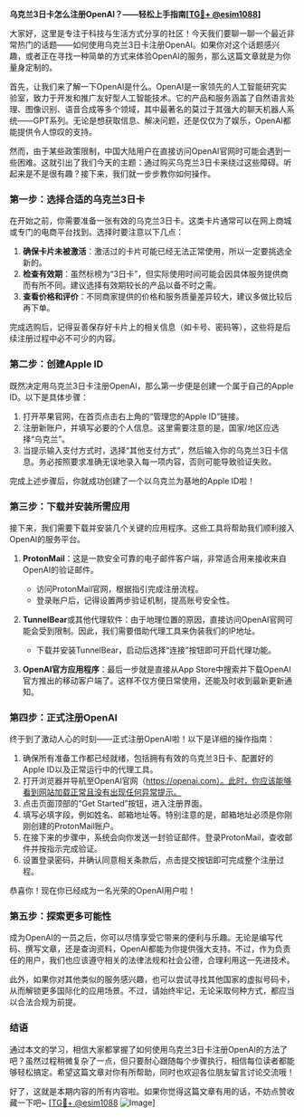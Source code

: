 **乌克兰3日卡怎么注册OpenAI？——轻松上手指南[[TG💪+ @esim1088](https://t.me/s/esim1088)]**

大家好，这里是专注于科技与生活方式分享的社区！今天我们要聊一聊一个最近非常热门的话题——如何使用乌克兰3日卡注册OpenAI。如果你对这个话题感兴趣，或者正在寻找一种简单的方式来体验OpenAI的服务，那么这篇文章就是为你量身定制的。

首先，让我们来了解一下OpenAI是什么。OpenAI是一家领先的人工智能研究实验室，致力于开发和推广友好型人工智能技术。它的产品和服务涵盖了自然语言处理、图像识别、语音合成等多个领域，其中最著名的莫过于其强大的聊天机器人系统——GPT系列。无论是想获取信息、解决问题，还是仅仅为了娱乐，OpenAI都能提供令人惊叹的支持。

然而，由于某些政策限制，中国大陆用户在直接访问OpenAI官网时可能会遇到一些困难。这就引出了我们今天的主题：通过购买乌克兰3日卡来绕过这些障碍。听起来是不是很有趣？接下来，我们就一步步教你如何操作。

### **第一步：选择合适的乌克兰3日卡**

在开始之前，你需要准备一张有效的乌克兰3日卡。这类卡片通常可以在网上商城或专门的电商平台找到。选择时要注意以下几点：

1. **确保卡片未被激活**：激活过的卡片可能已经无法正常使用，所以一定要挑选全新的。
2. **检查有效期**：虽然标榜为“3日卡”，但实际使用时间可能会因具体服务提供商而有所不同。建议选择有效期较长的产品以备不时之需。
3. **查看价格和评价**：不同商家提供的价格和服务质量差异较大，建议多做比较后再下单。

完成选购后，记得妥善保存好卡片上的相关信息（如卡号、密码等），这些将是后续注册过程中必不可少的内容。

### **第二步：创建Apple ID**

既然决定用乌克兰3日卡注册OpenAI，那么第一步便是创建一个属于自己的Apple ID。以下是具体步骤：

1. 打开苹果官网，在首页点击右上角的“管理您的Apple ID”链接。
2. 注册新账户，并填写必要的个人信息。这里需要注意的是，国家/地区应选择“乌克兰”。
3. 当提示输入支付方式时，选择“其他支付方式”，然后输入你的乌克兰3日卡信息。务必按照要求准确无误地录入每一项内容，否则可能导致验证失败。

完成上述步骤后，你就成功创建了一个以乌克兰为基地的Apple ID啦！

### **第三步：下载并安装所需应用**

接下来，我们需要下载并安装几个关键的应用程序。这些工具将帮助我们顺利接入OpenAI的服务平台。

1. **ProtonMail**：这是一款安全可靠的电子邮件客户端，非常适合用来接收来自OpenAI的验证邮件。
   - 访问ProtonMail官网，根据指引完成注册流程。
   - 登录账户后，记得设置两步验证机制，提高账号安全性。

2. **TunnelBear**或其他代理软件：由于地理位置的原因，直接访问OpenAI官网可能会受到限制。因此，我们需要借助代理工具来伪装我们的IP地址。
   - 下载并安装TunnelBear，启动后选择“连接”按钮即可开启代理功能。

3. **OpenAI官方应用程序**：最后一步就是直接从App Store中搜索并下载OpenAI官方推出的移动客户端了。这样不仅方便日常使用，还能及时收到最新更新通知。

### **第四步：正式注册OpenAI**

终于到了激动人心的时刻——正式注册OpenAI啦！以下是详细的操作指南：

1. 确保所有准备工作都已经就绪，包括拥有有效的乌克兰3日卡、配置好的Apple ID以及正常运行中的代理工具。
2. 打开浏览器并导航至OpenAI官网（https://openai.com）。此时，你应该能够看到网站加载正常且没有出现任何异常提示。
3. 点击页面顶部的“Get Started”按钮，进入注册界面。
4. 填写必填字段，例如姓名、邮箱地址等。特别注意的是，邮箱地址必须是你刚刚创建的ProtonMail账户。
5. 在接下来的步骤中，系统会向你发送一封验证邮件。登录ProtonMail，查收邮件并按指示完成验证。
6. 设置登录密码，并确认同意相关条款后，点击提交按钮即可完成整个注册过程。

恭喜你！现在你已经成为一名光荣的OpenAI用户啦！

### **第五步：探索更多可能性**

成为OpenAI的一员之后，你可以尽情享受它带来的便利与乐趣。无论是编写代码、撰写文章，还是查询资料，OpenAI都能为你提供强大支持。不过，作为负责任的用户，我们也应该遵守相关的法律法规和社会公德，合理利用这一先进技术。

此外，如果你对其他类似的服务感兴趣，也可以尝试寻找其他国家的虚拟号码卡，从而解锁更多国际化的应用场景。不过，请始终牢记，无论采取何种方式，都应当以合法合规为前提。

### **结语**

通过本文的学习，相信大家都掌握了如何使用乌克兰3日卡注册OpenAI的方法了吧？虽然过程稍微复杂了一点，但只要耐心跟随每个步骤执行，相信每位读者都能够轻松搞定。希望这篇文章对你有所帮助，同时也欢迎各位朋友留言讨论交流哦！

好了，这就是本期内容的所有内容啦。如果你觉得这篇文章有用的话，不妨点赞收藏一下吧~ [[TG💪+ @esim1088](https://t.me/s/esim1088) ![Image](https://i.postimg.cc/4NQfJmqS/Snipaste-2025-05-13-00-14-12.png)]